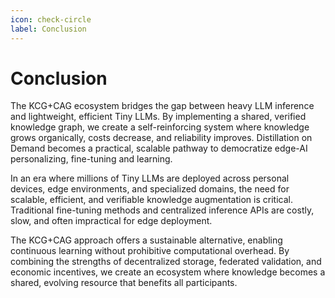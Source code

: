 ```yaml
---
icon: check-circle
label: Conclusion
---
```


# Conclusion

The KCG+CAG ecosystem bridges the gap between heavy LLM inference and lightweight, efficient Tiny LLMs. By implementing a shared, verified knowledge graph, we create a self-reinforcing system where knowledge grows organically, costs decrease, and reliability improves. Distillation on Demand becomes a practical, scalable pathway to democratize edge-AI personalizing, fine-tuning and learning.

In an era where millions of Tiny LLMs are deployed across personal devices, edge environments, and specialized domains, the need for scalable, efficient, and verifiable knowledge augmentation is critical. Traditional fine-tuning methods and centralized inference APIs are costly, slow, and often impractical for edge deployment.

The KCG+CAG approach offers a sustainable alternative, enabling continuous learning without prohibitive computational overhead. By combining the strengths of decentralized storage, federated validation, and economic incentives, we create an ecosystem where knowledge becomes a shared, evolving resource that benefits all participants.
